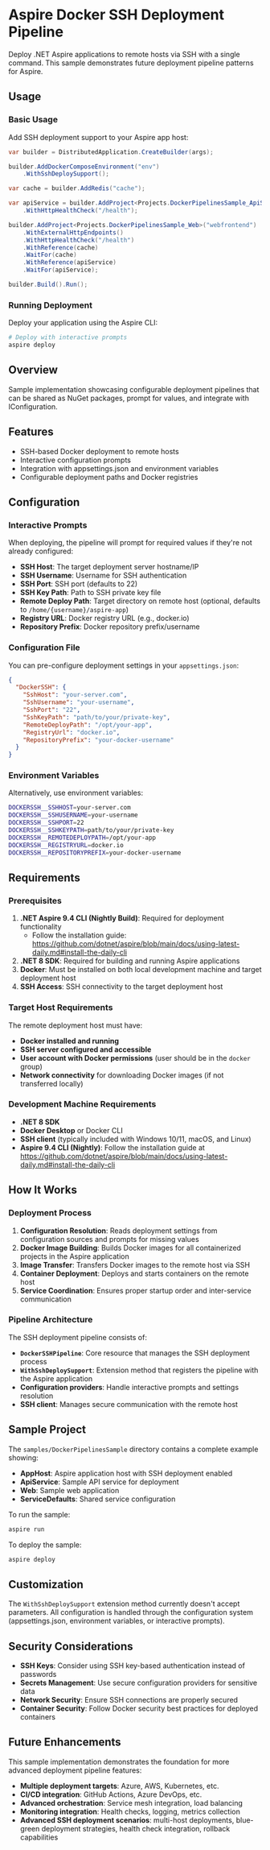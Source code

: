 # Aspire Docker SSH Deployment Pipeline

Deploy .NET Aspire applications to remote hosts via SSH with a single command. This sample demonstrates future deployment pipeline patterns for Aspire.

## Usage

### Basic Usage

Add SSH deployment support to your Aspire app host:

```csharp
var builder = DistributedApplication.CreateBuilder(args);

builder.AddDockerComposeEnvironment("env")
    .WithSshDeploySupport();

var cache = builder.AddRedis("cache");

var apiService = builder.AddProject<Projects.DockerPipelinesSample_ApiService>("apiservice")
    .WithHttpHealthCheck("/health");

builder.AddProject<Projects.DockerPipelinesSample_Web>("webfrontend")
    .WithExternalHttpEndpoints()
    .WithHttpHealthCheck("/health")
    .WithReference(cache)
    .WaitFor(cache)
    .WithReference(apiService)
    .WaitFor(apiService);

builder.Build().Run();
```

### Running Deployment

Deploy your application using the Aspire CLI:

```bash
# Deploy with interactive prompts
aspire deploy
```

## Overview

Sample implementation showcasing configurable deployment pipelines that can be shared as NuGet packages, prompt for values, and integrate with IConfiguration.

## Features

- SSH-based Docker deployment to remote hosts
- Interactive configuration prompts
- Integration with appsettings.json and environment variables
- Configurable deployment paths and Docker registries

## Configuration

### Interactive Prompts

When deploying, the pipeline will prompt for required values if they're not already configured:

- **SSH Host**: The target deployment server hostname/IP
- **SSH Username**: Username for SSH authentication
- **SSH Port**: SSH port (defaults to 22)
- **SSH Key Path**: Path to SSH private key file
- **Remote Deploy Path**: Target directory on remote host (optional, defaults to `/home/{username}/aspire-app`)
- **Registry URL**: Docker registry URL (e.g., docker.io)
- **Repository Prefix**: Docker repository prefix/username

### Configuration File

You can pre-configure deployment settings in your `appsettings.json`:

```json
{
  "DockerSSH": {
    "SshHost": "your-server.com",
    "SshUsername": "your-username",
    "SshPort": "22",
    "SshKeyPath": "path/to/your/private-key",
    "RemoteDeployPath": "/opt/your-app",
    "RegistryUrl": "docker.io",
    "RepositoryPrefix": "your-docker-username"
  }
}
```

### Environment Variables

Alternatively, use environment variables:

```bash
DOCKERSSH__SSHHOST=your-server.com
DOCKERSSH__SSHUSERNAME=your-username
DOCKERSSH__SSHPORT=22
DOCKERSSH__SSHKEYPATH=path/to/your/private-key
DOCKERSSH__REMOTEDEPLOYPATH=/opt/your-app
DOCKERSSH__REGISTRYURL=docker.io
DOCKERSSH__REPOSITORYPREFIX=your-docker-username
```

## Requirements

### Prerequisites

1. **.NET Aspire 9.4 CLI (Nightly Build)**: Required for deployment functionality
   - Follow the installation guide: https://github.com/dotnet/aspire/blob/main/docs/using-latest-daily.md#install-the-daily-cli
2. **.NET 8 SDK**: Required for building and running Aspire applications
3. **Docker**: Must be installed on both local development machine and target deployment host
4. **SSH Access**: SSH connectivity to the target deployment host

### Target Host Requirements

The remote deployment host must have:

- **Docker installed and running**
- **SSH server configured and accessible**
- **User account with Docker permissions** (user should be in the `docker` group)
- **Network connectivity** for downloading Docker images (if not transferred locally)

### Development Machine Requirements

- **.NET 8 SDK**
- **Docker Desktop** or Docker CLI
- **SSH client** (typically included with Windows 10/11, macOS, and Linux)
- **Aspire 9.4 CLI (Nightly)**: Follow the installation guide at https://github.com/dotnet/aspire/blob/main/docs/using-latest-daily.md#install-the-daily-cli

## How It Works

### Deployment Process

1. **Configuration Resolution**: Reads deployment settings from configuration sources and prompts for missing values
2. **Docker Image Building**: Builds Docker images for all containerized projects in the Aspire application
3. **Image Transfer**: Transfers Docker images to the remote host via SSH
4. **Container Deployment**: Deploys and starts containers on the remote host
5. **Service Coordination**: Ensures proper startup order and inter-service communication

### Pipeline Architecture

The SSH deployment pipeline consists of:

- **`DockerSSHPipeline`**: Core resource that manages the SSH deployment process
- **`WithSshDeploySupport`**: Extension method that registers the pipeline with the Aspire application
- **Configuration providers**: Handle interactive prompts and settings resolution
- **SSH client**: Manages secure communication with the remote host

## Sample Project

The `samples/DockerPipelinesSample` directory contains a complete example showing:

- **AppHost**: Aspire application host with SSH deployment enabled
- **ApiService**: Sample API service for deployment
- **Web**: Sample web application
- **ServiceDefaults**: Shared service configuration

To run the sample:

```bash
aspire run
```

To deploy the sample:

```bash
aspire deploy
```

## Customization

The `WithSshDeploySupport` extension method currently doesn't accept parameters. All configuration is handled through the configuration system (appsettings.json, environment variables, or interactive prompts).

## Security Considerations

- **SSH Keys**: Consider using SSH key-based authentication instead of passwords
- **Secrets Management**: Use secure configuration providers for sensitive data
- **Network Security**: Ensure SSH connections are properly secured
- **Container Security**: Follow Docker security best practices for deployed containers

## Future Enhancements

This sample implementation demonstrates the foundation for more advanced deployment pipeline features:

- **Multiple deployment targets**: Azure, AWS, Kubernetes, etc.
- **CI/CD integration**: GitHub Actions, Azure DevOps, etc.
- **Advanced orchestration**: Service mesh integration, load balancing
- **Monitoring integration**: Health checks, logging, metrics collection
- **Advanced SSH deployment scenarios**: multi-host deployments, blue-green deployment strategies, health check integration, rollback capabilities
